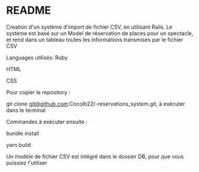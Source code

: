 # README

Creation d'un système d'import de fichier CSV, en utilisant Rails.
Le système est basé sur un Model de réservation de places pour un spectacle, et rend dans un tableau toutes les informations transmises par le fichier CSV

Languages utilisés: 
Ruby

HTML

CSS

Pour copier le repository : 

git clone git@github.com:Cocolb22/-reservations_system.git, à exécuter dans le terminal

Commandes à exécuter ensuite :

bundle install

yarn build

Un modèle de fichier CSV est intégré dans le dossier DB, pour que vous puissiez l'utiliser

